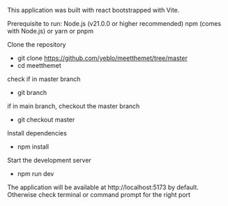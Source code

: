 This application was built with react bootstrapped with Vite.

Prerequisite to run:
  Node.js (v21.0.0 or higher recommended)
  npm (comes with Node.js) or yarn or pnpm

Clone the repository
- git clone  https://github.com/yeblo/meetthemet/tree/master
- cd meetthemet

check if in master branch
  - git branch
    
if in main branch, checkout the master branch
- git checkout master
  
Install dependencies
- npm install

Start the development server
- npm run dev

The application will be available at http://localhost:5173 by default. Otherwise check terminal or command prompt for the right port
